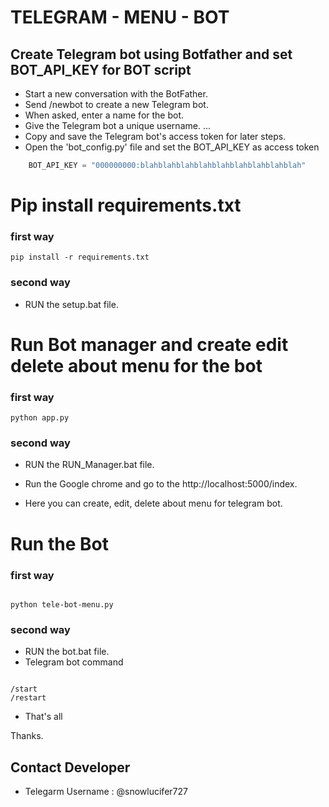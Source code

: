 # TELEGRAM - MENU - BOT

## Create Telegram bot using Botfather and set BOT_API_KEY for BOT script  

- Start a new conversation with the BotFather.
- Send /newbot to create a new Telegram bot.
- When asked, enter a name for the bot.
- Give the Telegram bot a unique username. ...
- Copy and save the Telegram bot's access token for later steps.
- Open the 'bot_config.py' file and set the BOT_API_KEY as access token

```python
    BOT_API_KEY = "000000000:blahblahblahblahblahblahblahblahblah"

```

# Pip install requirements.txt 
### first way
```
pip install -r requirements.txt

```
### second way

- RUN the setup.bat file. 

#  Run Bot manager and create edit delete about menu for the bot

### first way

```
python app.py

```
### second way

- RUN the RUN_Manager.bat file. 

- Run the Google chrome and go to the http://localhost:5000/index.

- Here you can create, edit, delete about menu for telegram bot.

#  Run the Bot 

### first way

```

python tele-bot-menu.py

```
### second way

- RUN the bot.bat file. 
- Telegram bot command
```

/start
/restart

```
- That's all

Thanks.
## Contact Developer 

- Telegarm Username : @snowlucifer727

